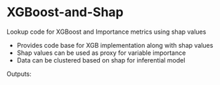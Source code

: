 # XGBoost-and-Shap
Lookup code for XGBoost and Importance metrics using shap values

- Provides code base for XGB implementation along with shap values
- Shap values can be used as proxy for variable importance
- Data can be clustered based on shap for inferential model

Outputs:



